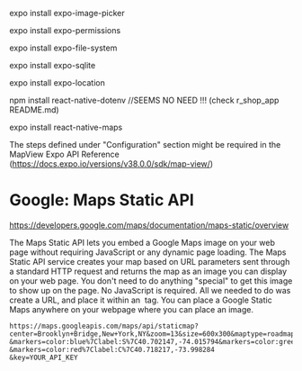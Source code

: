 expo install expo-image-picker

expo install expo-permissions

expo install expo-file-system

expo install expo-sqlite

expo install expo-location

npm install react-native-dotenv //SEEMS NO NEED !!! (check r_shop_app README.md)

expo install react-native-maps

The steps defined under "Configuration" section might be required in the MapView Expo API Reference
(https://docs.expo.io/versions/v38.0.0/sdk/map-view/)

# Google: Maps Static API

https://developers.google.com/maps/documentation/maps-static/overview

The Maps Static API lets you embed a Google Maps image on your web page without requiring JavaScript or any dynamic page loading. The Maps Static API service creates your map based on URL parameters sent through a standard HTTP request and returns the map as an image you can display on your web page. You don't need to do anything "special" to get this image to show up on the page. No JavaScript is required. All we needed to do was create a URL, and place it within an <img> tag. You can place a Google Static Maps anywhere on your webpage where you can place an image.

```
https://maps.googleapis.com/maps/api/staticmap?center=Brooklyn+Bridge,New+York,NY&zoom=13&size=600x300&maptype=roadmap
&markers=color:blue%7Clabel:S%7C40.702147,-74.015794&markers=color:green%7Clabel:G%7C40.711614,-74.012318
&markers=color:red%7Clabel:C%7C40.718217,-73.998284
&key=YOUR_API_KEY
```
